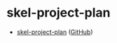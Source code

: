 # skel-project-plan

* [skel-project-plan](https://samwhelp.github.io/skel-project-plan/) ([GitHub](https://github.com/samwhelp/skel-project-plan))
